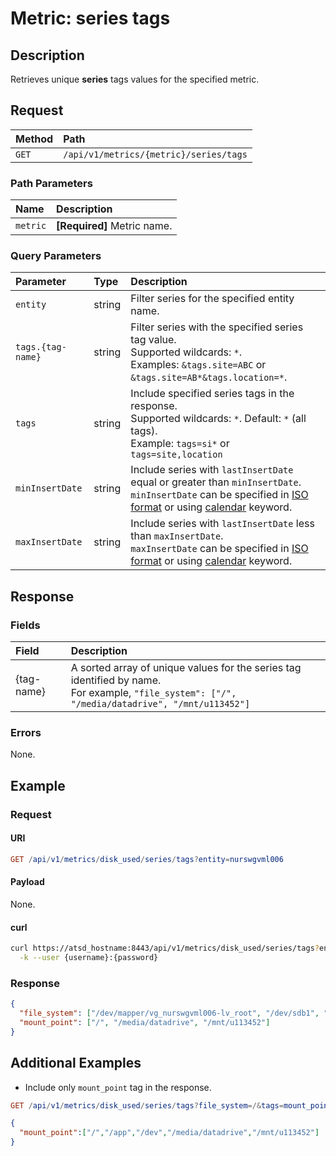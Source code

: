 # Metric: series tags

## Description

Retrieves unique **series** tags values for the specified metric.

## Request

| **Method** | **Path** |
|:---|:---|
| `GET` | `/api/v1/metrics/{metric}/series/tags` |

### Path Parameters

| **Name** | **Description** |
|:---|:---|
| `metric` | **[Required]** Metric name. |

### Query Parameters

| **Parameter** |**Type**| **Description** |
|:---|:---|:---|
| `entity` | string| Filter series for the specified entity name. |
| `tags.{tag-name}` | string | Filter series with the specified series tag value.<br>Supported wildcards: `*`.<br>Examples: `&tags.site=ABC` or `&tags.site=AB*&tags.location=*`. |
| `tags` | string | Include specified series tags in the response.<br>Supported wildcards: `*`. Default: `*` (all tags).<br>Example: `tags=si*` or `tags=site,location`|
| `minInsertDate` |string|Include series with `lastInsertDate` equal or greater than `minInsertDate`.<br>`minInsertDate` can be specified in [ISO format](../../../shared/date-format.md#supported-formats) or using [calendar](../../../shared/calendar.md) keyword.|
| `maxInsertDate` |string|Include series with `lastInsertDate` less than `maxInsertDate`.<br>`maxInsertDate` can be specified in [ISO format](../../../shared/date-format.md#supported-formats) or using [calendar](../../../shared/calendar.md) keyword.|

## Response

### Fields

| **Field** | **Description** |
|:---|:---|
| {tag-name} | A sorted array of unique values for the series tag identified by name.<br>For example, `"file_system": ["/", "/media/datadrive", "/mnt/u113452"]` |

### Errors

None.

## Example

### Request

#### URI

```elm
GET /api/v1/metrics/disk_used/series/tags?entity=nurswgvml006
```

#### Payload

None.

#### curl

```bash
curl https://atsd_hostname:8443/api/v1/metrics/disk_used/series/tags?entity=nurswgvml006 \
  -k --user {username}:{password}
```

### Response

```json
{
  "file_system": ["/dev/mapper/vg_nurswgvml006-lv_root", "/dev/sdb1", "//u113452.store01/backup"],
  "mount_point": ["/", "/media/datadrive", "/mnt/u113452"]
}
```

## Additional Examples

* Include only `mount_point` tag in the response.

```elm
GET /api/v1/metrics/disk_used/series/tags?file_system=/&tags=mount_point
```

```json
{
  "mount_point":["/","/app","/dev","/media/datadrive","/mnt/u113452"]
}
```